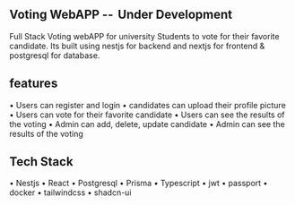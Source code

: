 ## Voting WebAPP -- ⁠ Under Development ⁠

Full Stack Voting webAPP for university Students to vote for their favorite candidate.
Its built using nestjs for backend and nextjs for frontend & postgresql for database.

## features

•⁠  ⁠Users can register and login
•⁠  ⁠candidates can upload their profile picture
•⁠  ⁠Users can vote for their favorite candidate
•⁠  ⁠Users can see the results of the voting
•⁠  ⁠Admin can add, delete, update candidate
•⁠  ⁠Admin can see the results of the voting

## Tech Stack

•⁠  ⁠Nestjs
•⁠  ⁠React
•⁠  ⁠Postgresql
•⁠  ⁠Prisma
•⁠  ⁠Typescript
•⁠  ⁠jwt
•⁠  ⁠passport
•⁠  ⁠docker
•⁠  ⁠tailwindcss
•⁠  ⁠shadcn-ui